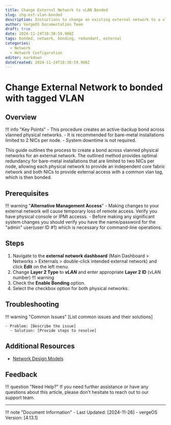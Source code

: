```yaml
---
title: Change External Network to vLAN Bonded
slug: chg-ext-vlan-bonded
description: Instuctions to change an existing external network to a vlan bonded across physical networks
author: VergeOS Documentation Team
draft: true
date: 2024-11-24T18:38:59.908Z
tags: bonded, network, bonding, redundant, external
categories:
  - Network
  - Network Configuration
editor: markdown
dateCreated: 2024-11-24T18:38:59.908Z
---
```


# Change External Network to bonded with tagged VLAN

## Overview

!!! info "Key Points"
    - This procedure creates an active-backup bond across vlanned physical networks.
    - It is recommended for bare-metal installations limited to 2 NICs per node.
    - System downtime is not required.

This guide outlines the process to create a bond across vlanned physical networks for an external network.  The outlined method provides optimal redundancy for bare-metal installations that are limited to two NICs per node, allowing each physical network to provide an independent core fabric network and both NICs to provide external access with a common vlan tag, which is then bonded.

## Prerequisites

!!! warning "**Alternative Management Access**"
    - Making changes to your external network will cause temporary loss of remote access. Verify you have physical console or IPMI accesss.
    - Before making any significant system changes you should verify you have the name/password for the "admin" user(user ID #1) which is necessary for command-line operations.

## Steps

1. Navigate to the **external network dashboard** (Main Dashboard > Networks > Externals > double-click intended external network) and click **Edit** on the left menu.  
2. Change **Layer 2 Type** to ***vLAN*** and enter appropriate **Layer 2 ID** (vLAN number)
!!! warning
3. Check the **Enable Bonding** option.
4. Select the checkbox option for both physical networks.  

## Troubleshooting

!!! warning "Common Issues"
    [List common issues and their solutions]

    - Problem: [Describe the issue]
      - Solution: [Provide steps to resolve]

## Additional Resources

- [Network Design Models](knowledge-base/network-design)

## Feedback

!!! question "Need Help?"
    If you need further assistance or have any questions about this article, please don't hesitate to reach out to our support team.

---

!!! note "Document Information"
    - Last Updated: [2024-11-26]
    - vergeOS Version: [4.13.1]
